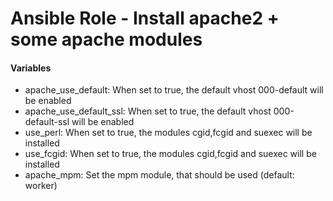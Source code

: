 # Ansible Role - Install apache2 + some apache modules

#### Variables

* apache_use_default: When set to true, the default vhost 000-default will be enabled
* apache_use_default_ssl: When set to true, the default vhost 000-default-ssl will be enabled
* use_perl: When set to true, the modules cgid,fcgid and suexec will be installed
* use_fcgid: When set to true, the modules cgid,fcgid and suexec will be installed
* apache_mpm: Set the mpm module, that should be used (default: worker)
